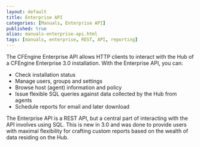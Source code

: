 ```yaml
---
layout: default
title: Enterprise API
categories: [Manuals, Enterprise API]
published: true
alias: manuals-enterprise-api.html
tags: [manuals, enterprise, REST, API, reporting]
---
```


The CFEngine Enterprise API allows HTTP clients to interact with the Hub of a CFEngine Enterprise 3.0 installation. With the Enterprise API, you can:

-   Check installation status
-   Manage users, groups and settings
-   Browse host (agent) information and policy
-   Issue flexible SQL queries against data collected by the Hub from agents
-   Schedule reports for email and later download

The Enterprise API is a REST API, but a central part of interacting with the API involves using SQL. This is new in 3.0 and was done to provide users with maximal flexibility for crafting custom reports based on the wealth of data residing on the Hub.


